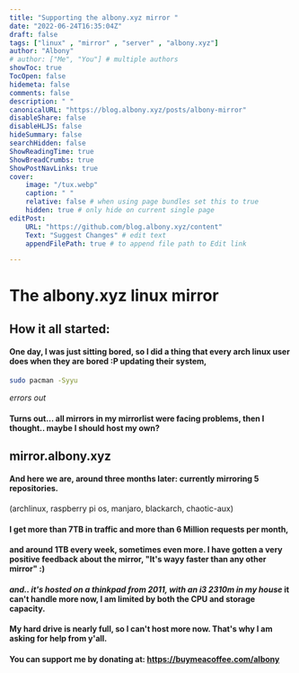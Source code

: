 ```yaml
---
title: "Supporting the albony.xyz mirror "
date: "2022-06-24T16:35:04Z"
draft: false
tags: ["linux" , "mirror" , "server" , "albony.xyz"]
author: "Albony"
# author: ["Me", "You"] # multiple authors
showToc: true
TocOpen: false
hidemeta: false
comments: false
description: " "
canonicalURL: "https://blog.albony.xyz/posts/albony-mirror"
disableShare: false
disableHLJS: false
hideSummary: false
searchHidden: false
ShowReadingTime: true
ShowBreadCrumbs: true
ShowPostNavLinks: true
cover:
    image: "/tux.webp"
    caption: " "
    relative: false # when using page bundles set this to true
    hidden: true # only hide on current single page
editPost:
    URL: "https://github.com/blog.albony.xyz/content"
    Text: "Suggest Changes" # edit text
    appendFilePath: true # to append file path to Edit link

---
```

# The albony.xyz linux mirror
## How it all started: 
#### One day, I was just sitting bored, so I did a thing that every arch linux user does when they are bored :P updating their system,
```sh
sudo pacman -Syyu
```
*errors out* 
#### Turns out... all mirrors in my mirrorlist were facing problems, then I thought.. maybe I should host my own?



## mirror.albony.xyz
#### And here we are, around three months later: currently mirroring 5 repositories.
(archlinux, raspberry pi os, manjaro, blackarch, chaotic-aux)
#### I get more than **7TB in traffic** and more than **6 Million requests** per month, 
#### and around 1TB every week, sometimes even more. I have gotten a very positive feedback about the mirror, "It's wayy faster than any other mirror" :)
#### *and.. it's hosted on a thinkpad from 2011, with an i3 2310m in my house* it can't handle more now, I am limited by both the CPU and storage capacity. 
#### My hard drive is nearly full, so I can't host more now. That's why I am asking for help from y'all. 
#### You can support me by donating at: https://buymeacoffee.com/albony

